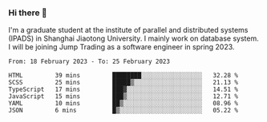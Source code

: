 ### Hi there 👋

I'm a graduate student at the institute of parallel and distributed systems (IPADS) in Shanghai Jiaotong University. I mainly work on database system. I will be joining Jump Trading as a software engineer in spring 2023.

<!--START_SECTION:waka-->

```text
From: 18 February 2023 - To: 25 February 2023

HTML         39 mins         ████████░░░░░░░░░░░░░░░░░   32.28 %
SCSS         25 mins         █████▒░░░░░░░░░░░░░░░░░░░   21.13 %
TypeScript   17 mins         ███▓░░░░░░░░░░░░░░░░░░░░░   14.51 %
JavaScript   15 mins         ███▒░░░░░░░░░░░░░░░░░░░░░   12.71 %
YAML         10 mins         ██▒░░░░░░░░░░░░░░░░░░░░░░   08.96 %
JSON         6 mins          █▒░░░░░░░░░░░░░░░░░░░░░░░   05.22 %
```

<!--END_SECTION:waka-->

<!--
**yqmmm/yqmmm** is a ✨ _special_ ✨ repository because its `README.md` (this file) appears on your GitHub profile.

Here are some ideas to get you started:

- 🔭 I’m currently working on ...
- 🌱 I’m currently learning ...
- 👯 I’m looking to collaborate on ...
- 🤔 I’m looking for help with ...
- 💬 Ask me about ...
- 📫 How to reach me: ...
- 😄 Pronouns: ...
- ⚡ Fun fact: ...
-->
